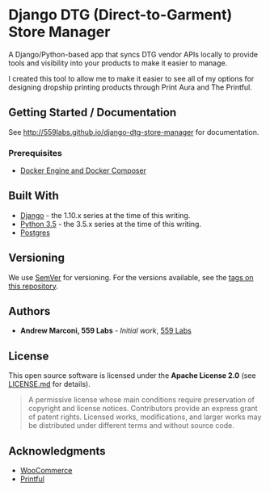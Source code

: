 # Django DTG (Direct-to-Garment) Store Manager

A Django/Python-based app that syncs DTG vendor APIs locally to provide tools and visibility into your products to make it easier to manage.

I created this tool to allow me to make it easier to see all of my options for designing dropship printing products through Print Aura and The Printful.


## Getting Started / Documentation

See http://559labs.github.io/django-dtg-store-manager for documentation.


### Prerequisites

*  [Docker Engine and Docker Composer](https://docs.docker.com)


## Built With

* [Django](https://docs.djangoproject.com/en/1.10/) - the 1.10.x series at the time of this writing.
* [Python 3.5](https://docs.python.org/3/) - the 3.5.x series at  the time of this writing.
* [Postgres](https://www.postgresql.org/docs/)


## Versioning

We use [SemVer](http://semver.org/) for versioning. For the versions available, see the [tags on this repository](https://github.com/559labs/django-dtg-store-manager/tags).


## Authors

* **Andrew Marconi, 559 Labs** - *Initial work*, [559 Labs](https://github.com/559Labs)


## License

This open source software is licensed under the **Apache License 2.0** (see [LICENSE.md](LICENSE.md) for details).

  > A permissive license whose main conditions require preservation of copyright and license notices. Contributors provide an express grant of patent rights. Licensed works, modifications, and larger works may be distributed under different terms and without source code.


## Acknowledgments

* [WooCommerce](http://woocommerce.com/)
* [Printful](http://printful.com/)
